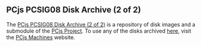 ## PCjs PCSIG08 Disk Archive (2 of 2)

The [PCjs PCSIG08 Disk Archive (2 of 2)](https://github.com/jeffpar/pcjs-pcsig8b-disks) is a repository of disk images
and a submodule of the [PCjs Project](https://github.com/jeffpar/pcjs).  To use any of the disks archived
[here](https://pcsig8b-disks.pcjs.org), visit the [PCjs Machines](https://www.pcjs.org) website.
